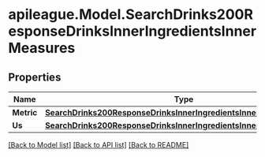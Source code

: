 # apileague.Model.SearchDrinks200ResponseDrinksInnerIngredientsInnerMeasures

## Properties

Name | Type | Description | Notes
------------ | ------------- | ------------- | -------------
**Metric** | [**SearchDrinks200ResponseDrinksInnerIngredientsInnerMeasuresMetric**](SearchDrinks200ResponseDrinksInnerIngredientsInnerMeasuresMetric.md) |  | [optional] 
**Us** | [**SearchDrinks200ResponseDrinksInnerIngredientsInnerMeasuresUs**](SearchDrinks200ResponseDrinksInnerIngredientsInnerMeasuresUs.md) |  | [optional] 

[[Back to Model list]](../README.md#documentation-for-models) [[Back to API list]](../README.md#documentation-for-api-endpoints) [[Back to README]](../README.md)


